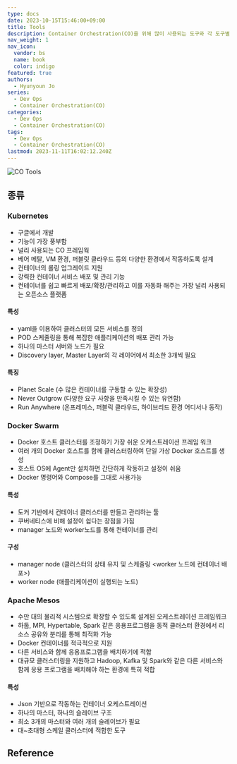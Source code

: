 ```yaml
---
type: docs
date: 2023-10-15T15:46:00+09:00
title: Tools
description: Container Orchestration(CO)을 위해 많이 사용되는 도구와 각 도구별 특성을 정리
nav_weight: 1
nav_icon:
  vendor: bs
  name: book
  color: indigo
featured: true
authors:
  - Hyunyoun Jo
series:
  - Dev Ops
  - Container Orchestration(CO)
categories:
  - Dev Ops
  - Container Orchestration(CO)
tags:
  - Dev Ops
  - Container Orchestration(CO)
lastmod: 2023-11-11T16:02:12.240Z
---
```


![CO Tools](/dev-ops/co-tools.webp)

## 종류

### Kubernetes

- 구글에서 개발
- 기능이 가장 풍부함
- 널리 사용되는 CO 프레임웍
- 베어 메탈, VM 환경, 퍼블릿 클라우드 등의 다양한 환경에서 작동하도록 설계
- 컨테이너의 롤링 업그레이드 지원
- 강력한 컨테이너 서비스 배포 및 관리 기능
- 컨테이너를 쉽고 빠르게 배포/확장/관리하고 이를 자동화 해주는 가장 널리 사용되는 오픈소스 플랫폼

#### 특성

- yaml을 이용하여 클러스터의 모든 서비스를 정의
- POD 스케줄링을 통해 복잡한 애플리케이션의 배포 관리 가능
- 하나의 마스터 서버와 노드가 필요
- Discovery layer, Master Layer의 각 레이어에서 최소한 3개씩 필요

#### 특징

- Planet Scale (수 많은 컨테이너를 구동할 수 있는 확장성)
- Never Outgrow (다양한 요구 사항을 만족시킬 수 있는 유연함)
- Run Anywhere (온프레미스, 퍼블릭 클라우드, 하이브리드 환경 어디서나 동작)

### Docker Swarm

- Docker 호스트 클러스터를 조정하기 가장 쉬운 오케스트레이션 프레임 워크
- 여러 개의 Docker 호스트를 함께 클러스터링하여 단일 가상 Docker 호스트를 생성
- 호스트 OS에 Agent만 설치하면 간단하게 작동하고 설정이 쉬움
- Docker 명령어와 Compose를 그대로 사용가능

#### 특성

- 도커 기반에서 컨테이너 클러스터를 만들고 관리하는 툴
- 쿠버네티스에 비해 설정이 쉽다는 장점을 가짐
- manager 노드와 worker노드를 통해 컨테이너를 관리

#### 구성

- manager node (클러스터의 상태 유지 및 스케줄링 \<worker 노드에 컨테이너 배포>)
- worker node (애플리케이션이 실행되는 노드)

### Apache Mesos

- 수만 대의 물리적 시스템으로 확장할 수 있도록 설계된 오케스트레이션 프레임워크
- 하둡, MPI, Hypertable, Spark 같은 응용프로그램을 동적 클러스터 환경에서 리소스 공유와 분리를 통해 최적화 가능
- Docker 컨테이너를 적극적으로 지원
- 다른 서비스와 함께 응용프로그램을 배치하기에 적합
- 대규모 클러스터링을 지원하고 Hadoop, Kafka 및 Spark와 같은 다른 서비스와 함께 응용 프로그램을 배치해야 하는 환경에 특히 적합

#### 특성

- Json 기반으로 작동하는 컨테이너 오케스트레이션
- 하나의 마스터, 하나의 슬레이브 구조
- 최소 3개의 마스터와 여러 개의 슬레이브가 필요
- 대~초대형 스케일 클러스터에 적합한 도구

## Reference
